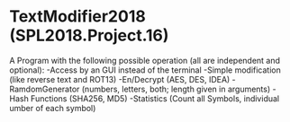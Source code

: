 # TextModifier2018       (SPL2018.Project.16)
A Program with the following possible operation (all are independent and optional):
-Access by an GUI instead of the terminal
-Simple modification (like reverse text and ROT13)
-En/Decrypt (AES, DES, IDEA)
-RamdomGenerator (numbers, letters, both; length given in arguments)
-Hash Functions (SHA256, MD5)
-Statistics (Count all Symbols, individual umber of each symbol)
